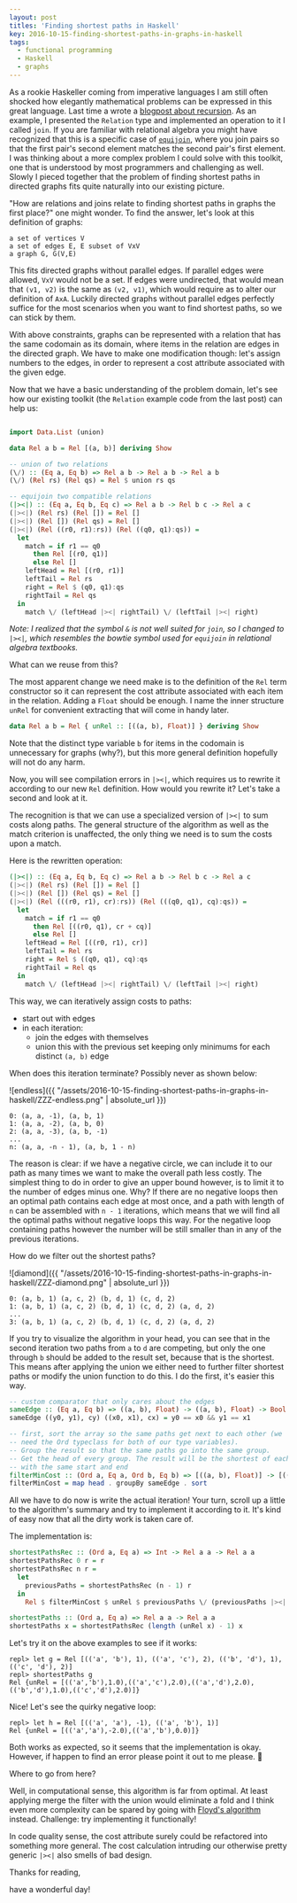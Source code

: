 ```yaml
---
layout: post
titles: 'Finding shortest paths in Haskell'
key: 2016-10-15-finding-shortest-paths-in-graphs-in-haskell
tags:
  - functional programming
  - Haskell
  - graphs
---
```

As a rookie Haskeller coming from imperative languages I am still
often shocked how elegantly mathematical problems can be expressed in this
great language. Last time a wrote a [blogpost about recursion](https://blog.davidka.me/?p=129).
As an example, I presented the
`Relation` type and implemented an operation to it I called `join`. If you are
familiar with relational algebra you might have recognized that this is a
specific case of [`equijoin`](https://en.wikipedia.org/wiki/Join_%28SQL%29#Equi-join),
where you join pairs so that the first pair's second element matches the second
pair's first element.
I was thinking about a more complex problem I could solve with this toolkit, one
that is understood by most programmers and challenging as well. Slowly I pieced
together that the problem of finding shortest paths in directed graphs fits
quite naturally into our existing picture.


"How are relations and joins relate to finding shortest paths in graphs the
first place?" one might wonder. To find the answer, let's look at this
definition of graphs:

```
a set of vertices V
a set of edges E, E subset of VxV
a graph G, G(V,E)
```
This fits directed graphs without parallel edges. If parallel edges were allowed,
`VxV` would not be a set. If edges were undirected, that would mean that `(v1, v2)`
is the same as `(v2, v1)`, which would require as to alter our definition of `AxA`.
Luckily directed graphs without parallel edges perfectly suffice for the most
scenarios when you want to find shortest paths, so we can stick by them.

With above constraints, graphs can be represented with a relation that has the
same codomain as its domain, where items in the relation are edges in the directed
graph. We have to make one modification though: let's assign numbers to the edges,
in order to represent a cost attribute associated with the given edge.

Now that we have a basic understanding of the problem domain, let's see how our
existing toolkit (the `Relation` example code from the last post) can help us:

```haskell

import Data.List (union)

data Rel a b = Rel [(a, b)] deriving Show

-- union of two relations
(\/) :: (Eq a, Eq b) => Rel a b -> Rel a b -> Rel a b
(\/) (Rel rs) (Rel qs) = Rel $ union rs qs

-- equijoin two compatible relations
(|><|) :: (Eq a, Eq b, Eq c) => Rel a b -> Rel b c -> Rel a c
(|><|) (Rel rs) (Rel []) = Rel []
(|><|) (Rel []) (Rel qs) = Rel []
(|><|) (Rel ((r0, r1):rs)) (Rel ((q0, q1):qs)) =
  let
    match = if r1 == q0
      then Rel [(r0, q1)]
      else Rel []
    leftHead = Rel [(r0, r1)]
    leftTail = Rel rs
    right = Rel $ (q0, q1):qs
    rightTail = Rel qs
  in
    match \/ (leftHead |><| rightTail) \/ (leftTail |><| right)

```

*Note: I realized that the symbol `&` is not well suited for
`join`, so I changed to `|><|`, which resembles the bowtie symbol used for `equijoin`
in relational algebra textbooks.*


What can we reuse from this?

The most apparent change we need make is to the definition of the `Rel` term
constructor so it can represent the cost attribute associated with each item in
the relation. Adding a `Float` should be enough. I name the inner structure
`unRel` for convenient extracting that will come in handy later.

```haskell
data Rel a b = Rel { unRel :: [((a, b), Float)] } deriving Show
```

Note that the distinct type variable `b` for items in the codomain is unnecessary
for graphs (why?), but this more general definition hopefully will not do any harm.

Now, you will see compilation errors in `|><|`, which requires us to rewrite it
according to our new `Rel` definition. How would you rewrite it? Let's take a
second and look at it.

The recognition is that we can use a specialized version of `|><|` to sum costs
along paths. The general structure of the algorithm as well as the match criterion
is unaffected, the only thing we need is to sum the costs upon a match.

Here is the rewritten operation:

```haskell
(|><|) :: (Eq a, Eq b, Eq c) => Rel a b -> Rel b c -> Rel a c
(|><|) (Rel rs) (Rel []) = Rel []
(|><|) (Rel []) (Rel qs) = Rel []
(|><|) (Rel (((r0, r1), cr):rs)) (Rel (((q0, q1), cq):qs)) =
  let
    match = if r1 == q0
      then Rel [((r0, q1), cr + cq)]
      else Rel []
    leftHead = Rel [((r0, r1), cr)]
    leftTail = Rel rs
    right = Rel $ ((q0, q1), cq):qs
    rightTail = Rel qs
  in
    match \/ (leftHead |><| rightTail) \/ (leftTail |><| right)
```

This way, we can iteratively assign costs to paths:
- start out with edges
- in each iteration:
  - join the edges with themselves
  - union this with the previous set keeping only minimums for each distinct
  `(a, b)` edge

When does this iteration terminate? Possibly never as shown below:

![endless]({{ "/assets/2016-10-15-finding-shortest-paths-in-graphs-in-haskell/ZZZ-endless.png" | absolute_url }})

```
0: (a, a, -1), (a, b, 1)
1: (a, a, -2), (a, b, 0)
2: (a, a, -3), (a, b, -1)
...
n: (a, a, -n - 1), (a, b, 1 - n)
```

The reason is clear: if we have a negative circle, we can include it to
our path as many times we want to make the overall path less costly. The simplest
thing to do in order to give an upper bound however, is to limit it to the number
of edges minus one. Why? If there are no negative loops then an optimal path
contains each edge at most once, and a path with length of `n` can be assembled
with `n - 1` iterations, which means that we will find all the optimal paths without
negative loops this way. For the negative loop containing paths however the number will
be still smaller than in any of the previous iterations.

How do we filter out the shortest paths?

![diamond]({{ "/assets/2016-10-15-finding-shortest-paths-in-graphs-in-haskell/ZZZ-diamond.png" | absolute_url }})

```
0: (a, b, 1) (a, c, 2) (b, d, 1) (c, d, 2)
1: (a, b, 1) (a, c, 2) (b, d, 1) (c, d, 2) (a, d, 2)
...
3: (a, b, 1) (a, c, 2) (b, d, 1) (c, d, 2) (a, d, 2)
```

If you try to visualize the algorithm in your head, you can see that in the second
iteration two paths from `a` to `d` are competing, but only the one through `b`
should be added to the result set, because that is the shortest. This means after
applying the union we either need to further filter shortest paths or modify the
union function to do this. I do the first, it's easier this way.

```haskell
-- custom comparator that only cares about the edges
sameEdge :: (Eq a, Eq b) => ((a, b), Float) -> ((a, b), Float) -> Bool
sameEdge ((y0, y1), cy) ((x0, x1), cx) = y0 == x0 && y1 == x1

-- first, sort the array so the same paths get next to each other (we
-- need the Ord typeclass for both of our type variables).
-- Group the result so that the same paths go into the same group.
-- Get the head of every group. The result will be the shortest of each the paths
-- with the same start and end
filterMinCost :: (Ord a, Eq a, Ord b, Eq b) => [((a, b), Float)] -> [((a, b), Float)]
filterMinCost = map head . groupBy sameEdge . sort
```

All we have to do now is write the actual iteration! Your turn, scroll up a little
to the algorithm's summary and try to implement it according to it. It's kind of easy
now that all the dirty work is taken care of.

The implementation is:
```haskell
shortestPathsRec :: (Ord a, Eq a) => Int -> Rel a a -> Rel a a
shortestPathsRec 0 r = r
shortestPathsRec n r =
  let
    previousPaths = shortestPathsRec (n - 1) r
  in
    Rel $ filterMinCost $ unRel $ previousPaths \/ (previousPaths |><| previousPaths)

shortestPaths :: (Ord a, Eq a) => Rel a a -> Rel a a
shortestPaths x = shortestPathsRec (length (unRel x) - 1) x
```

Let's try it on the above examples to see if it works:

```
repl> let g = Rel [(('a', 'b'), 1), (('a', 'c'), 2), (('b', 'd'), 1), (('c', 'd'), 2)]
repl> shortestPaths g
Rel {unRel = [(('a','b'),1.0),(('a','c'),2.0),(('a','d'),2.0),(('b','d'),1.0),(('c','d'),2.0)]}
```
Nice! Let's see the quirky negative loop:
```
repl> let h = Rel [(('a', 'a'), -1), (('a', 'b'), 1)]
Rel {unRel = [(('a','a'),-2.0),(('a','b'),0.0)]}
```

Both works as expected, so it seems that the implementation is okay. However,
if happen to find an error please point it out to me please. 🙂

Where to go from here?

Well, in computational sense, this algorithm is far from optimal. At least
applying merge the filter with the union would eliminate a fold and I think
even more complexity can be spared by going with
[Floyd's algorithm](https://en.wikipedia.org/wiki/Floyd%E2%80%93Warshall_algorithm)
instead. Challenge: try implementing it functionally!

In code quality sense, the cost attribute surely could be refactored into something
more general. The cost calculation intruding our otherwise pretty generic `|><|` also
smells of bad design.

Thanks for reading,

have a wonderful day!

